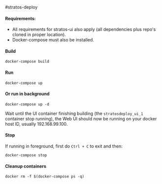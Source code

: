 #stratos-deploy

#### Requirements:
- All requirements for stratos-ui also apply (all dependencies plus repo's cloned in proper location).
- Docker-compose must also be installed.


#### Build
```
docker-compose build
```

#### Run
```
docker-compose up
```

#### Or run in background
```
docker-compose up -d
```

Wait until the UI container finishing building (the `stratosdeploy_ui_1` container stop running), the Web UI should now be running on your docker host ID, usually 192.168.99.100.

#### Stop

If running in foreground, first do `Ctrl + C` to exit and then:
```
docker-compose stop
```

#### Cleanup containers
```
docker rm -f $(docker-compose ps -q)
```
